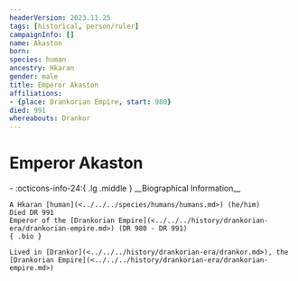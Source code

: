 ```yaml
---
headerVersion: 2023.11.25
tags: [historical, person/ruler]
campaignInfo: []
name: Akaston
born:
species: human
ancestry: Hkaran
gender: male
title: Emperor Akaston
affiliations:
- {place: Drankorian Empire, start: 980}
died: 991
whereabouts: Drankor
---
```

# Emperor Akaston
<div class="grid cards ext-narrow-margin ext-one-column" markdown>
- :octicons-info-24:{ .lg .middle } __Biographical Information__

    A Hkaran [human](<../../../species/humans/humans.md>) (he/him)  
    Died DR 991  
    Emperor of the [Drankorian Empire](<../../../history/drankorian-era/drankorian-empire.md>) (DR 980 - DR 991)  
    { .bio }

    Lived in [Drankor](<../../../history/drankorian-era/drankor.md>), the [Drankorian Empire](<../../../history/drankorian-era/drankorian-empire.md>)
</div>


